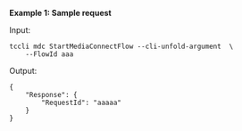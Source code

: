 **Example 1: Sample request**



Input: 

```
tccli mdc StartMediaConnectFlow --cli-unfold-argument  \
    --FlowId aaa
```

Output: 
```
{
    "Response": {
        "RequestId": "aaaaa"
    }
}
```

